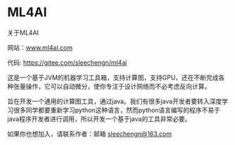 #  ML4AI

关于ML4AI

网站：www.ml4ai.com

代码: https://gitee.com/sleechengn/ml4ai

这是一个基于JVM的机器学习工具箱，支持计算图，支持GPU，还在不断完成各种张量操作，它可以自动微分，使你专注于设计网络而不必考虑反向计算。

旨在开发一个通用的计算图工具，通过java。我们有很多java开发者要转入深度学习很多同学都要重新学习python这种语言，然而python语言编写的程序不易于java程序开发者进行调用，所以开发一个基于java的工具非常必要。

如果你也想加入，请联系作者：邮箱 sleechengn@163.com

